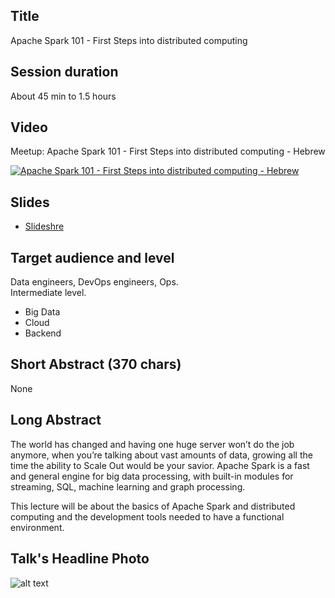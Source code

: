 ## Title

Apache Spark 101 - First Steps into distributed computing

## Session duration

About 45 min to 1.5 hours

## Video

Meetup: Apache Spark 101 - First Steps into distributed computing - Hebrew

[![Apache Spark 101 - First Steps into distributed computing - Hebrew](http://img.youtube.com/vi/crs8LtsdvCI/0.jpg)](http://www.youtube.com/watch?v=crs8LtsdvCI)

## Slides

- [Slideshre](https://www.slideshare.net/demibenari/apache-spark-101-demi-benari) 

## Target audience and level

Data engineers, DevOps engineers, Ops.  
Intermediate level.

- Big Data
- Cloud
- Backend 

## Short Abstract (370 chars)

None

## Long Abstract

The world has changed and having one huge server won’t do the job anymore, when you’re talking about vast amounts of data, growing all the time the ability to Scale Out would be your savior. Apache Spark is a fast and general engine for big data processing, with built-in modules for streaming, SQL, machine learning and graph processing. 

This lecture will be about the basics of Apache Spark and distributed computing and the development tools needed to have a functional environment.

## Talk's Headline Photo

![alt text]( "None")
